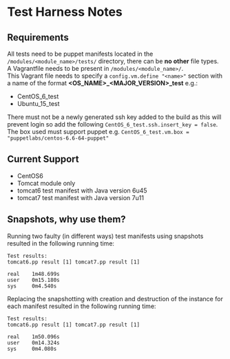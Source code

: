# Test Harness Notes
## Requirements
All tests need to be puppet manifests located in the `/modules/<module_name>/tests/` directory, there can be **no other** file types.  
A Vagrantfile needs to be present in `/modules/<module_name>/`.  
This Vagrant file needs to specify a `config.vm.define "<name>"` section with a name of the format **<OS_NAME>_<MAJOR_VERSION>_test** e.g.:  

* CentOS_6_test
* Ubuntu_15_test

There must not be a newly generated ssh key added to the build as this will prevent login so add the following `CentOS_6_test.ssh.insert_key = false`.
The box used must support puppet e.g. `CentOS_6_test.vm.box = "puppetlabs/centos-6.6-64-puppet"` 

## Current Support
* CentOS6 
* Tomcat module only
* tomcat6 test manifest with Java version 6u45
* tomcat7 test manifest with Java version 7u11

## Snapshots, why use them?
Running two faulty (in different ways) test manifests using snapshots resulted in the following running time:
```
Test results:
tomcat6.pp result [1] tomcat7.pp result [1]

real    1m48.699s
user    0m15.180s
sys     0m4.540s
```
Replacing the snapshotting with creation and destruction of the instance for each manifest resulted in the following running time:
```
Test results:
tomcat6.pp result [1] tomcat7.pp result [1]

real    1m50.096s
user    0m14.324s
sys     0m4.080s

```